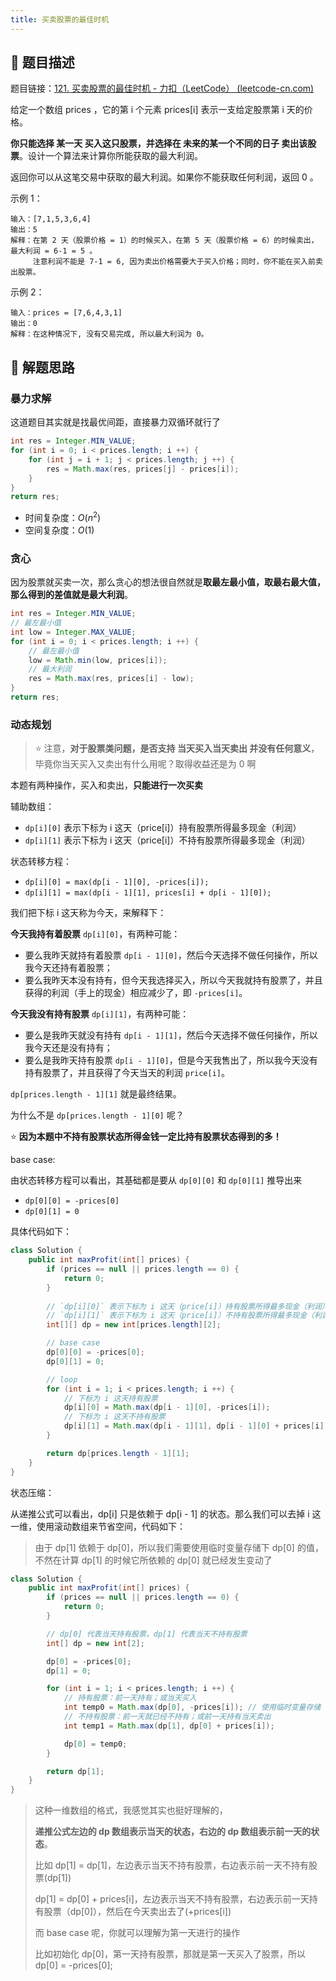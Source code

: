 ```yaml
---
title: 买卖股票的最佳时机
---
```


## 📃 题目描述

题目链接：[121. 买卖股票的最佳时机 - 力扣（LeetCode） (leetcode-cn.com)](https://leetcode-cn.com/problems/best-time-to-buy-and-sell-stock/)

给定一个数组 prices ，它的第 i 个元素 prices[i] 表示一支给定股票第 i 天的价格。

**你只能选择 某一天 买入这只股票，并选择在 未来的某一个不同的日子 卖出该股票**。设计一个算法来计算你所能获取的最大利润。

返回你可以从这笔交易中获取的最大利润。如果你不能获取任何利润，返回 0 。

示例 1：

```
输入：[7,1,5,3,6,4]
输出：5
解释：在第 2 天（股票价格 = 1）的时候买入，在第 5 天（股票价格 = 6）的时候卖出，最大利润 = 6-1 = 5 。
     注意利润不能是 7-1 = 6, 因为卖出价格需要大于买入价格；同时，你不能在买入前卖出股票。
```

示例 2：

```
输入：prices = [7,6,4,3,1]
输出：0
解释：在这种情况下, 没有交易完成, 所以最大利润为 0。
```

## 🔔 解题思路

### 暴力求解

这道题目其实就是找最优间距，直接暴力双循环就行了


```java
int res = Integer.MIN_VALUE;
for (int i = 0; i < prices.length; i ++) {
    for (int j = i + 1; j < prices.length; j ++) {
        res = Math.max(res, prices[j] - prices[i]);
    }
}
return res;
```

- 时间复杂度：$O(n^2)$
- 空间复杂度：$O(1)$

### 贪心

因为股票就买卖一次，那么贪心的想法很自然就是**取最左最小值，取最右最大值，那么得到的差值就是最大利润**。

```java
int res = Integer.MIN_VALUE;
// 最左最小值
int low = Integer.MAX_VALUE;
for (int i = 0; i < prices.length; i ++) {
    // 最左最小值
    low = Math.min(low, prices[i]);
    // 最大利润
    res = Math.max(res, prices[i] - low);
}
return res;
```

### 动态规划

> ⭐ 注意，**对于股票类问题，是否支持 当天买入当天卖出 并没有任何意义**，毕竟你当天买入又卖出有什么用呢？取得收益还是为 0 啊

本题有两种操作，买入和卖出，**只能进行一次买卖**

辅助数组：

- `dp[i][0]` 表示下标为 i 这天（price[i]）持有股票所得最多现金（利润）
- `dp[i][1]` 表示下标为 i 这天（price[i]）不持有股票所得最多现金（利润）

状态转移方程：

- `dp[i][0] = max(dp[i - 1][0], -prices[i]);`
- `dp[i][1] = max(dp[i - 1][1], prices[i] + dp[i - 1][0]);`

我们把下标 i 这天称为今天，来解释下：

**今天我持有着股票** `dp[i][0]`，有两种可能：

- 要么我昨天就持有着股票 `dp[i - 1][0]`，然后今天选择不做任何操作，所以我今天还持有着股票；
- 要么我昨天本没有持有，但今天我选择买入，所以今天我就持有股票了，并且获得的利润（手上的现金）相应减少了，即 `-prices[i]`。

**今天我没有持有股票** `dp[i][1]`，有两种可能：

- 要么是我昨天就没有持有 `dp[i - 1][1]`，然后今天选择不做任何操作，所以我今天还是没有持有；
- 要么是我昨天持有股票 `dp[i - 1][0]`，但是今天我售出了，所以我今天没有持有股票了，并且获得了今天当天的利润 `price[i]`。

`dp[prices.length - 1][1]` 就是最终结果。

为什么不是 `dp[prices.length - 1][0]` 呢？

⭐ **因为本题中不持有股票状态所得金钱一定比持有股票状态得到的多！**

base case:

由状态转移方程可以看出，其基础都是要从 `dp[0][0]` 和 `dp[0][1]` 推导出来

- `dp[0][0] = -prices[0]`
- `dp[0][1] = 0`

具体代码如下：

```java
class Solution {
    public int maxProfit(int[] prices) {
        if (prices == null || prices.length == 0) {
            return 0;
        }
        
		// `dp[i][0]` 表示下标为 i 这天（price[i]）持有股票所得最多现金（利润）
        // `dp[i][1]` 表示下标为 i 这天（price[i]）不持有股票所得最多现金（利润）
        int[][] dp = new int[prices.length][2];

        // base case
        dp[0][0] = -prices[0];
        dp[0][1] = 0;

        // loop
        for (int i = 1; i < prices.length; i ++) {
            // 下标为 i 这天持有股票
            dp[i][0] = Math.max(dp[i - 1][0], -prices[i]);
            // 下标为 i 这天不持有股票
            dp[i][1] = Math.max(dp[i - 1][1], dp[i - 1][0] + prices[i]);
        }

        return dp[prices.length - 1][1];
    }
}
```

状态压缩：

从递推公式可以看出，dp[i] 只是依赖于 dp[i - 1] 的状态。那么我们可以去掉 i 这一维，使用滚动数组来节省空间，代码如下：

> 由于 dp[1] 依赖于 dp[0]，所以我们需要使用临时变量存储下 dp[0] 的值，不然在计算 dp[1] 的时候它所依赖的 dp[0] 就已经发生变动了

```java
class Solution {
    public int maxProfit(int[] prices) {
        if (prices == null || prices.length == 0) {
            return 0;
        }

        // dp[0] 代表当天持有股票，dp[1] 代表当天不持有股票
        int[] dp = new int[2];

        dp[0] = -prices[0];
        dp[1] = 0;

        for (int i = 1; i < prices.length; i ++) {
            // 持有股票：前一天持有；或当天买入
            int temp0 = Math.max(dp[0], -prices[i]); // 使用临时变量存储 dp[0] 的值
            // 不持有股票：前一天就已经不持有；或前一天持有当天卖出
            int temp1 = Math.max(dp[1], dp[0] + prices[i]);

            dp[0] = temp0;
        }

        return dp[1];
    }
}
```

> 这种一维数组的格式，我感觉其实也挺好理解的，
>
> **递推公式左边的 dp 数组表示当天的状态，右边的 dp 数组表示前一天的状态**。
>
> 比如 dp[1] = dp[1]，左边表示当天不持有股票，右边表示前一天不持有股票(dp[1])
>
> dp[1] = dp[0] + prices[i]，左边表示当天不持有股票，右边表示前一天持有股票（dp[0]），然后在今天卖出去了(+prices[i])
>
> 而 base case 呢，你就可以理解为第一天进行的操作
>
> 比如初始化 dp[0]，第一天持有股票，那就是第一天买入了股票，所以 dp[0] = -prices[0];

